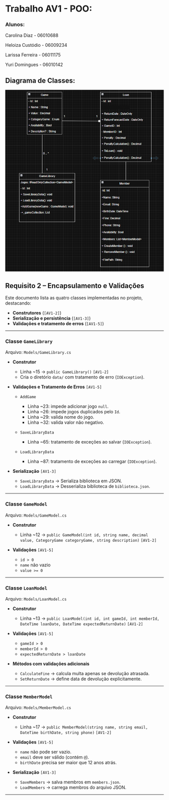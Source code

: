 # Trabalho AV1 - POO:
### Alunos:

Carolina Diaz - 06010688

Heloiza Custódio - 06009234

Larissa Ferreira - 06011175

Yuri Domingues - 06010142

## Diagrama de Classes:

![alt text](data/image.png)


## Requisito 2 – Encapsulamento e Validações

Este documento lista as quatro classes implementadas no projeto, destacando:

* **Construtores** (`[AV1-2]`)
* **Serialização e persistência** (`[AV1-3]`)
* **Validações e tratamento de erros** (`[AV1-5]`)

---

### Classe `GameLibrary`

Arquivo: `Models/GameLibrary.cs`

* **Construtor**

  * Linha ~15 → `public GameLibrary()` `[AV1-2]`
  * Cria o diretório `data/` com tratamento de erro (`IOException`).

* **Validações e Tratamento de Erros** `[AV1-5]`

  * `AddGame`

    * Linha ~23: impede adicionar jogo `null`.
    * Linha ~26: impede jogos duplicados pelo `Id`.
    * Linha ~29: valida nome do jogo.
    * Linha ~32: valida valor não negativo.
  * `SaveLibraryData`

    * Linha ~65: tratamento de exceções ao salvar (`IOException`).
  * `LoadLibraryData`

    * Linha ~87: tratamento de exceções ao carregar (`IOException`).

* **Serialização** `[AV1-3]`

  * `SaveLibraryData` → Serializa biblioteca em JSON.
  * `LoadLibraryData` → Desserializa biblioteca de `biblioteca.json`.

---

### Classe `GameModel`

Arquivo: `Models/GameModel.cs`

* **Construtor**

  * Linha ~12 → `public GameModel(int id, string name, decimal value, CategoryGame categoryGame, string description)` `[AV1-2]`

* **Validações** `[AV1-5]`

  * `id > 0`
  * `name` não vazio
  * `value >= 0`

---

### Classe `LoanModel`

Arquivo: `Models/LoanModel.cs`

* **Construtor**

  * Linha ~13 → `public LoanModel(int id, int gameId, int memberId, DateTime loanDate, DateTime expectedReturnDate)` `[AV1-2]`

* **Validações** `[AV1-5]`

  * `gameId > 0`
  * `memberId > 0`
  * `expectedReturnDate > loanDate`

* **Métodos com validações adicionais**

  * `CalculateFine` → calcula multa apenas se devolução atrasada.
  * `SetReturnDate` → define data de devolução explicitamente.

---

### Classe `MemberModel`

Arquivo: `Models/MemberModel.cs`

* **Construtor**

  * Linha ~17 → `public MemberModel(string name, string email, DateTime birthDate, string phone)` `[AV1-2]`

* **Validações** `[AV1-5]`

  * `name` não pode ser vazio.
  * `email` deve ser válido (contém `@`).
  * `birthDate` precisa ser maior que 12 anos atrás.

* **Serialização** `[AV1-3]`

  * `SaveMembers` → salva membros em `members.json`.
  * `LoadMembers` → carrega membros do arquivo JSON.


---